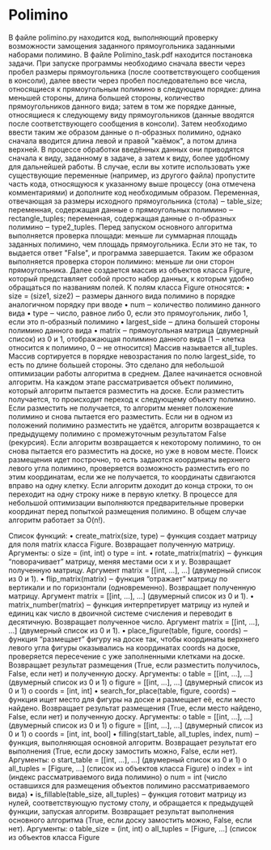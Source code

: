 # Polimino
В файле polimino.py находится код, выполняющий проверку возможности замощения заданного прямоугольника заданными наборами полимино. В файле Polimino_task.pdf находится постановка задачи.
При запуске программы необходимо сначала ввести через пробел размеры прямоугольника (после соответствующего сообщения в консоли), далее ввести через пробел последовательно все числа, относящиеся к прямоугольным полимино в следующем порядке: длина меньшей стороны, длина большей стороны, количество прямоугольников данного вида; затем в том же порядке данные, относящиеся к следующему виду прямоугольников (данные вводятся после соответствующего сообщения в консоли). Затем необходимо ввести таким же образом данные о п-образных полимино, однако сначала вводится длина левой и правой "каёмок", а потом длина верхней.
В процессе обработки введённых данных они приводятся сначала к виду, заданному в задаче, а затем к виду, более удобному для дальнейшей работы.
В случае, если вы хотите использовать уже существующие переменные (например, из другого файла) пропустите часть кода, относящуюся к указанному выше процессу (она отмечена комментариями) и дополните код необходимым образом. Переменная, отвечающая за размеры исходного прямоугольника (стола) ‒ table_size; переменная, содержащая данные о прямоугольных полимино ‒ rectangle_tuples; переменная, содержащая данные о п-образных полимино ‒ type2_tuples.
Перед запуском основного алгоритма выполняется проверка площади: меньше ли суммарная площадь заданных полимино, чем площадь прямоугольника. Если это не так, то выдается ответ "False", и программа завершается. Таким же образом выполняется проверка сторон полимино: меньше ли они сторон прямоугольника.
Далее создается массив из объектов класса Figure, который представляет собой просто набор данных, к которым удобно обращаться по названиям полей. К полям класса Figure относятся:
•	size = (size1, size2) ‒ размеры данного вида полимино в порядке аналогичном порядку при вводе
•	num ‒ количество полимино данного вида
•	type ‒ число, равное либо 0, если это прямоугольник, либо 1, если это п-образный полимино
•	largest_side ‒ длина большей стороны полимино данного вида
•	matrix ‒ прямоугольная матрица (двумерный список) из 0 и 1, отображающая полимино данного вида (1 ‒ клетка относится к полимино, 0 ‒ не относится)
Массив называется all_tuples. Массив сортируется в порядке невозрастания по полю largest_side, то есть по длине большей стороны. Это сделано для небольшой оптимизации работы алгоритма в среднем. 
Далее начинается основной алгоритм. На каждом этапе рассматривается объект полимино, который алгоритм пытается разместить на доске. Если разместить получается, то происходит переход к следующему объекту полимино. Если разместить не получается, то алгоритм меняет положение полимино и снова пытается его разместить. Если ни в одном из положений полимино разместить не удаётся, алгоритм возвращается к предыдущему полимино с промежуточным результатом False (рекурсия). Если алгоритм возвращается к некоторому полимино, то он снова пытается его разместить на доске, но уже в новом месте. Поиск размещения идет построчно, то есть задаются координаты верхнего левого угла полимино, проверяется возможность разместить его по этим координатам, если же не получается, то координаты сдвигаются вправо на одну клетку. Если алгоритм доходит до конца строки, то он переходит на одну строку ниже в первую клетку. В процессе для небольшой оптимизации выполняются предварительные проверки координат перед попыткой размещения полимино.
В общем случае алгоритм работает за O(n!).
 

Список функций:
•	create_matrix(size, type) ‒ функция создает матрицу для поля matrix класса Figure. Возвращает полученную матрицу. Аргументы: 
o	size = (int, int)
o	type = int.
•	rotate_matrix(matrix) ‒ функция “поворачивает” матрицу, меняя местами оси x и y. Возвращает полученную матрицу. Аргумент matrix = [[int, …], …] (двумерный список из 0 и 1).
•	flip_matrix(matrix) ‒ функция “отражает” матрицу по вертикали и по горизонтали (одновременно). Возвращает полученную матрицу. Аргумент matrix = [[int, …], …] (двумерный список из 0 и 1).
•	matrix_number(matrix) ‒ функция интерпретирует матрицу из нулей и единиц как число в двоичной системе счисления и переводит в десятичную. Возвращает полученное число. Аргумент matrix = [[int, …], …] (двумерный список из 0 и 1).
•	place_figure(table, figure, coords) ‒  функция “размещает” фигуру на доске так, чтобы координаты верхнего левого угла фигуры оказывались на координатах coords на доске, проверяется пересечение с уже заполненными клетками на доске. Возвращает результат размещения (True, если разместить получилось, False, если нет) и полученную доску. Аргументы:
o	table = [[int, …], …] (двумерный список из 0 и 1)
o	figure = [[int, …], …] (двумерный список из 0 и 1)
o	coords = [int, int]
•	search_for_place(table, figure, coords) ‒ функция ищет место для фигуры на доске и размещает её, если место найдено. Возвращает результат размещения (True, если место найдено, False, если нет) и полученную доску. Аргументы:
o	table = [[int, …], …] (двумерный список из 0 и 1)
o	figure = [[int, …], …] (двумерный список из 0 и 1)
o	coords = [int, int, bool] 
•	filling(start_table, all_tuples, index, num) ‒ функция, выполняющая основной алгоритм. Возвращает результат его выполнения (True, если доску замостить можно, False, если нет). Аргументы:
o	start_table = [[int, …], …] (двумерный список из 0 и 1)
o	all_tuples = [Figure, …] (список из объектов класса Figure)
o	index = int (индекс рассматриваемого вида полимино)
o	num = int (число оставшихся для размещения объектов полимино рассматриваемого вида)
•	is_fillable(table_size, all_tuples) ‒ функция готовит матрицу из нулей, соответствующую пустому столу, и обращается к предыдущей функции, запуская алгоритм. Возвращает результат выполнения основного алгоритма (True, если доску замостить можно, False, если нет). Аргументы:
o	table_size = (int, int)
o	all_tuples = [Figure, …] (список из объектов класса Figure
